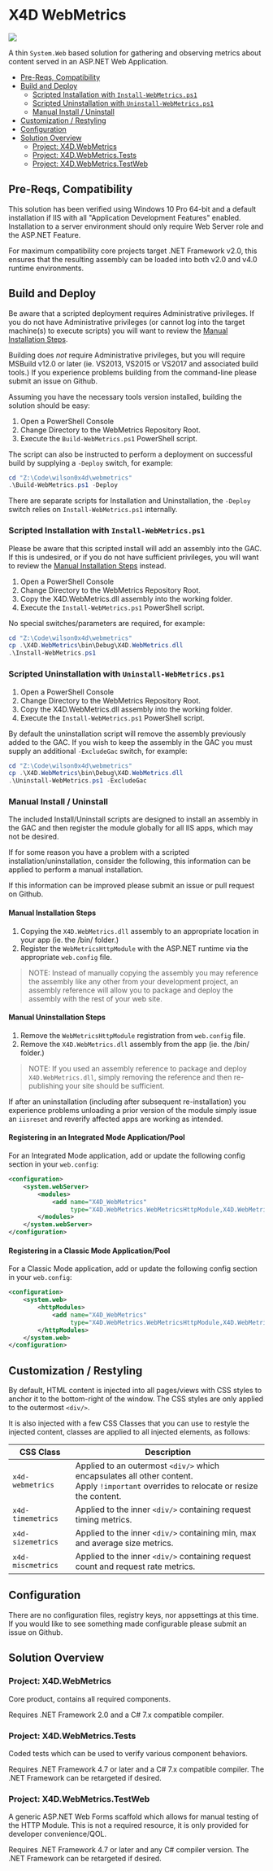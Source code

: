 # X4D WebMetrics 
<img src="https://ci.appveyor.com/api/projects/status/ljbqrs82depunl04?svg=true" />

A thin `System.Web` based solution for gathering and observing metrics about content served in an ASP.&shy;NET Web Application.

<!-- @import "[TOC]" {cmd="toc" depthFrom=2 depthTo=3 orderedList=false} -->
<!-- code_chunk_output -->

* [Pre-Reqs, Compatibility](#pre-reqs-compatibility)
* [Build and Deploy](#build-and-deploy)
	* [Scripted Installation with `Install-WebMetrics.ps1`](#scripted-installation-with-install-webmetricsps1)
	* [Scripted Uninstallation with `Uninstall-WebMetrics.ps1`](#scripted-uninstallation-with-uninstall-webmetricsps1)
	* [Manual Install / Uninstall](#manual-install-uninstall)
* [Customization / Restyling](#customization-restyling)
* [Configuration](#configuration)
* [Solution Overview](#solution-overview)
	* [Project: X4D.WebMetrics](#project-x4dwebmetrics)
	* [Project: X4D.WebMetrics.Tests](#project-x4dwebmetricstests)
	* [Project: X4D.WebMetrics.TestWeb](#project-x4dwebmetricstestweb)

<!-- /code_chunk_output -->


## Pre-Reqs, Compatibility

This solution has been verified using Windows 10 Pro 64-bit and a default installation if IIS with all "Application Development Features" enabled. Installation to a server environment should only require Web Server role and the ASP.&shy;NET Feature.

For maximum compatibility core projects target .NET Framework v2.0, this ensures that the resulting assembly can be loaded into both v2.0 and v4.0 runtime environments.


## Build and Deploy

Be aware that a scripted deployment requires Administrative privileges. If you do not have Administrative privileges (or cannot log into the target machine(s) to execute scripts) you will want to review the [Manual Installation Steps](#manual-install-uninstall).

Building does *not* require Administrative privileges, but you will require MSBuild v12.0 or later (ie. VS2013, VS2015 or VS2017 and associated build tools.) If you experience problems building from the command-line please submit an issue on Github.

Assuming you have the necessary tools version installed, building the solution should be easy:

1. Open a PowerShell Console
2. Change Directory to the WebMetrics Repository Root.
3. Execute the `Build-WebMetrics.ps1` PowerShell script.

The script can also be instructed to perform a deployment on successful build by supplying a `-Deploy` switch, for example:

```PowerShell
cd "Z:\Code\wilson0x4d\webmetrics"
.\Build-WebMetrics.ps1 -Deploy
```

There are separate scripts for Installation and Uninstallation, the `-Deploy` switch relies on `Install-WebMetrics.ps1` internally.


### Scripted Installation with `Install-WebMetrics.ps1`

Please be aware that this scripted install will add an assembly into the GAC. If this is undesired, or if you do not have sufficient privileges, you will want to review the [Manual Installation Steps](#manual-installation) instead.

1. Open a PowerShell Console
2. Change Directory to the WebMetrics Repository Root.
3. Copy the X4D.WebMetrics.dll assembly into the working folder.
3. Execute the `Install-WebMetrics.ps1` PowerShell script.

No special switches/parameters are required, for example:

```PowerShell
cd "Z:\Code\wilson0x4d\webmetrics"
cp .\X4D.WebMetrics\bin\Debug\X4D.WebMetrics.dll
.\Install-WebMetrics.ps1
```


### Scripted Uninstallation with `Uninstall-WebMetrics.ps1`

1. Open a PowerShell Console
2. Change Directory to the WebMetrics Repository Root.
3. Copy the X4D.WebMetrics.dll assembly into the working folder.
3. Execute the `Install-WebMetrics.ps1` PowerShell script.

By default the uninstallation script will remove the assembly previously added to the GAC. If you wish to keep the assembly in the GAC you must supply an additional `-ExcludeGac` switch, for example:

```PowerShell
cd "Z:\Code\wilson0x4d\webmetrics"
cp .\X4D.WebMetrics\bin\Debug\X4D.WebMetrics.dll
.\Uninstall-WebMetrics.ps1 -ExcludeGac
```

### Manual Install / Uninstall

The included Install/Uninstall scripts are designed to install an assembly in the GAC and then register the module globally for all IIS apps, which may not be desired. 

If for some reason you have a problem with a scripted installation/uninstallation, consider the following, this information can be applied to perform a manual installation.

If this information can be improved please submit an issue or pull request on Github.


#### Manual Installation Steps

1. Copying the `X4D.WebMetrics.dll` assembly to an appropriate location in your app (ie. the /bin/ folder.) 
2. Register the `WebMetricsHttpModule` with the ASP.&shy;NET runtime via the appropriate `web.config` file.

> NOTE: Instead of manually copying the assembly you may reference the assembly like any other from your development project, an assembly reference will allow you to package and deploy the assembly with the rest of your web site.


#### Manual Uninstallation Steps

1. Remove the `WebMetricsHttpModule` registration from `web.config` file.
2. Remove the `X4D.WebMetrics.dll` assembly from the app (ie. the /bin/ folder.)

> NOTE: If you used an assembly reference to package and deploy `X4D.WebMetrics.dll`, simply removing the reference and then re-publishing your site should be sufficient.

If after an uninstallation (including after subsequent re-installation) you experience problems unloading a prior version of the module simply issue an `iisreset` and reverify affected apps are working as intended.


#### Registering in an Integrated Mode Application/Pool

For an Integrated Mode application, add or update the following config section in your `web.config`:

```xml
<configuration>
    <system.webServer>
        <modules>
            <add name="X4D_WebMetrics" 
                 type="X4D.WebMetrics.WebMetricsHttpModule,X4D.WebMetrics" />
        </modules>
    </system.webServer>
</configuration>
```


#### Registering in a Classic Mode Application/Pool

For a Classic Mode application, add or update the following config section in your `web.config`:

```xml
<configuration>
    <system.web>
        <httpModules>
            <add name="X4D_WebMetrics" 
                 type="X4D.WebMetrics.WebMetricsHttpModule,X4D.WebMetrics" />
        </httpModules>
    </system.web>
</configuration>
```


## Customization / Restyling

By default, HTML content is injected into all pages/views with CSS styles to anchor it to the bottom-right of the window. The CSS styles are only applied to the outermost `<div/>`.

It is also injected with a few CSS Classes that you can use to restyle the injected content, classes are applied to all injected elements, as follows:

| CSS Class | Description |
|-|-|
| `x4d-webmetrics` | Applied to an outermost `<div/>` which encapsulates all other content.<br/>Apply `!important` overrides to relocate or resize the content. |
| `x4d-timemetrics` | Applied to the inner `<div/>` containing request timing metrics. |
| `x4d-sizemetrics` | Applied to the inner `<div/>` containing min, max and average size metrics. |
| `x4d-miscmetrics` | Applied to the inner `<div/>` containing request count and request rate metrics. |


## Configuration

There are no configuration files, registry keys, nor appsettings at this time. If you would like to see something made configurable please submit an issue on Github.


## Solution Overview
### Project: X4D.WebMetrics

Core product, contains all required components.

Requires .NET Framework 2.0 and a C# 7.x compatible compiler.


### Project: X4D.WebMetrics.Tests

Coded tests which can be used to verify various component behaviors.

Requires .NET Framework 4.7 or later and a C# 7.x compatible compiler. The .NET Framework can be retargeted if desired.


### Project: X4D.WebMetrics.TestWeb

A generic ASP.&shy;NET Web Forms scaffold which allows for manual testing of the HTTP Module. This is not a required resource, it is only provided for developer convenience/QOL.

Requires .NET Framework 4.7 or later and any C# compiler version. The .NET Framework can be retargeted if desired.
